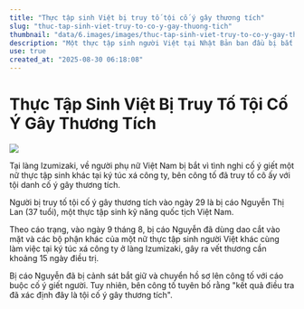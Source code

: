 ```yaml
---
title: "Thực tập sinh Việt bị truy tố tội cố ý gây thương tích"
slug: "thuc-tap-sinh-viet-truy-to-co-y-gay-thuong-tich"
thumbnail: "data/6.images/images/thuc-tap-sinh-viet-truy-to-co-y-gay-thuong-tich.webp"
description: "Một thực tập sinh người Việt tại Nhật Bản ban đầu bị bắt vì nghi cố ý giết người, sau đó được truy tố với tội danh cố ý gây thương tích."
use: true
created_at: "2025-08-30 06:18:08"
---
```


# Thực Tập Sinh Việt Bị Truy Tố Tội Cố Ý Gây Thương Tích

![](/images/20250829-00003408-kfb-000-1-view.webp)

Tại làng Izumizaki, về người phụ nữ Việt Nam bị bắt vì tình nghi cố ý giết một nữ thực tập sinh khác tại ký túc xá công ty, bên công tố đã truy tố cô ấy với tội danh cố ý gây thương tích.

Người bị truy tố tội cố ý gây thương tích vào ngày 29 là bị cáo Nguyễn Thị Lan (37 tuổi), một thực tập sinh kỹ năng quốc tịch Việt Nam.

Theo cáo trạng, vào ngày 9 tháng 8, bị cáo Nguyễn đã dùng dao cắt vào mặt và các bộ phận khác của một nữ thực tập sinh người Việt khác cùng làm việc tại ký túc xá công ty ở làng Izumizaki, gây ra vết thương cần khoảng 15 ngày điều trị.

Bị cáo Nguyễn đã bị cảnh sát bắt giữ và chuyển hồ sơ lên công tố với cáo buộc cố ý giết người. Tuy nhiên, bên công tố tuyên bố rằng "kết quả điều tra đã xác định đây là tội cố ý gây thương tích".